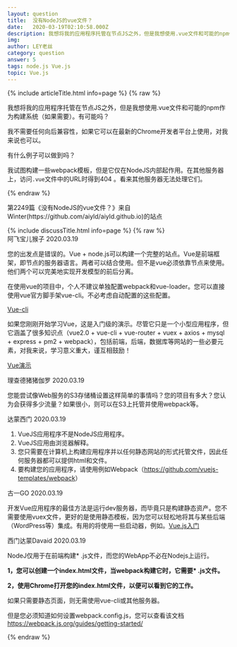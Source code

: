 ```yaml
---
layout: question
title:  没有NodeJS的vue文件？
date:   2020-03-19T02:10:58.000Z
description: 我想将我的应用程序托管在节点JS之外，但是我想使用.vue文件和可能的npm作为构建系统（如果需要）。有可能吗？我不需要任何向后兼容性，如果它可以在最...
img: 
author: LEY老丝
category: question
answer: 5
tags: node.js Vue.js
topic: Vue.js
---
```

<div class="article-root">
  <div class="article">
    {% include articleTitle.html info=page %}
    {% raw %}
    <div class="article-content"><p><font style="vertical-align: inherit;"><font style="vertical-align: inherit;">我想将我的应用程序托管在节点JS之外，但是我想使用.vue文件和可能的npm作为构建系统（如果需要）。</font><font style="vertical-align: inherit;">有可能吗？</font></font></p>

<p><font style="vertical-align: inherit;"><font style="vertical-align: inherit;">我不需要任何向后兼容性，如果它可以在最新的Chrome开发者平台上使用，对我来说也可以。</font></font></p>

<p><font style="vertical-align: inherit;"><font style="vertical-align: inherit;">有什么例子可以做到吗？</font></font></p>

<p><font style="vertical-align: inherit;"><font style="vertical-align: inherit;">我试图构建一些webpack模板，但是它仅在NodeJS内部起作用。</font><font style="vertical-align: inherit;">在其他服务器上，访问</font></font><code>.vue</code><font style="vertical-align: inherit;"><font style="vertical-align: inherit;">文件中的</font><font style="vertical-align: inherit;">URL时得到404 </font><font style="vertical-align: inherit;">。</font><font style="vertical-align: inherit;">看来其他服务器无法处理它们。</font></font></p></div>
    {% endraw %}
  </div>
  <p class="winter_mark">第2249篇《没有NodeJS的vue文件？》来自Winter(https://github.com/aiyld/aiyld.github.io)的站点</p>
  <div class="discuss-wrapper">
    {% include discussTitle.html info=page %}
    {% raw %}
    <div class="discuss-item">
        <div class="discuss-parent">
          <div class="discuss-meta">
            <span class="discuss-user">阿飞宝儿猴子</span>
            <span class="discuss-time">2020.03.19</span>
          </div>
          <div class="discuss-comment"><p><font style="vertical-align: inherit;"><font style="vertical-align: inherit;">您的出发点是错误的。</font><font style="vertical-align: inherit;">Vue + node.js可以构建一个完整的站点。</font><font style="vertical-align: inherit;">Vue是前端框架，即节点的服务器语言。</font><font style="vertical-align: inherit;">两者可以结合使用。</font><font style="vertical-align: inherit;">但不是vue必须依靠节点来使用。</font><font style="vertical-align: inherit;">他们两个可以完美地实现开发模型的前后分离。</font></font></p>

<p><font style="vertical-align: inherit;"><font style="vertical-align: inherit;">在使用vue的项目中，个人不建议单独配置webpack和vue-loader。</font><font style="vertical-align: inherit;">您可以直接使用vue官方脚手架vue-cli。</font><font style="vertical-align: inherit;">不必考虑自动配置的这些配置。</font></font></p>

<p><a href="https://vuejs.org/2015/12/28/vue-cli/" rel="nofollow noreferrer"><font style="vertical-align: inherit;"><font style="vertical-align: inherit;">Vue-cli</font></font></a></p>

<p><font style="vertical-align: inherit;"><font style="vertical-align: inherit;">如果您刚刚开始学习Vue，这是入门级的演示。</font><font style="vertical-align: inherit;">尽管它只是一个小型应用程序，但它涵盖了很多知识点（vue2.0 + vue-cli + vue-router + vuex + axios + mysql + express + pm2 + webpack），包括前端，后端，数据库等网站的一些必要元素，对我来说，学习意义重大，谨互相鼓励！</font></font></p>

<p><a href="https://github.com/alloyteamzy/vue2_blog/" rel="nofollow noreferrer"><font style="vertical-align: inherit;"><font style="vertical-align: inherit;">Vue演示</font></font></a></p></div>
        </div></div><div class="discuss-item">
        <div class="discuss-parent">
          <div class="discuss-meta">
            <span class="discuss-user">理查德猪猪伽罗</span>
            <span class="discuss-time">2020.03.19</span>
          </div>
          <div class="discuss-comment"><p><font style="vertical-align: inherit;"><font style="vertical-align: inherit;">您能尝试像Web服务的S3存储桶设置这样简单的事情吗？</font><font style="vertical-align: inherit;">您的项目有多大？</font><font style="vertical-align: inherit;">您认为会获得多少流量？</font><font style="vertical-align: inherit;">如果很小，则可以在S3上托管并使用webpack等。</font></font></p></div>
        </div></div><div class="discuss-item">
        <div class="discuss-parent">
          <div class="discuss-meta">
            <span class="discuss-user">达蒙西门</span>
            <span class="discuss-time">2020.03.19</span>
          </div>
          <div class="discuss-comment"><ol>
<li><font style="vertical-align: inherit;"><font style="vertical-align: inherit;">VueJS应用程序不是NodeJS应用程序。</font></font></li>
<li><font style="vertical-align: inherit;"><font style="vertical-align: inherit;">VueJS应用由浏览器解释。</font></font></li>
<li><font style="vertical-align: inherit;"><font style="vertical-align: inherit;">您只需要在计算机上构建应用程序并以任何静态网站的形式托管文件，因此任何服务器都可以提供html和文件。 </font></font></li>
<li><font style="vertical-align: inherit;"><font style="vertical-align: inherit;">要构建您的应用程序，请使用例如Webpack（</font></font><a href="https://github.com/vuejs-templates/webpack" rel="noreferrer"><font style="vertical-align: inherit;"><font style="vertical-align: inherit;">https://github.com/vuejs-templates/webpack</font></font></a><font style="vertical-align: inherit;"><font style="vertical-align: inherit;">）</font></font></li>
</ol></div>
        </div></div><div class="discuss-item">
        <div class="discuss-parent">
          <div class="discuss-meta">
            <span class="discuss-user">古一GO</span>
            <span class="discuss-time">2020.03.19</span>
          </div>
          <div class="discuss-comment"><p><font style="vertical-align: inherit;"><font style="vertical-align: inherit;">开发Vue应用程序的最佳方法是运行dev服务器，而毕竟只是构建静态资产。</font><font style="vertical-align: inherit;">您不需要使用vuex文件，更好的是使用静态模板，因为您可以轻松地将其与某些后端（WordPress等）集成。</font><font style="vertical-align: inherit;">有用的将使用一些启动器，例如。</font></font><a href="https://github.com/tstabla/Vue.js-starter" rel="nofollow noreferrer"><font style="vertical-align: inherit;"><font style="vertical-align: inherit;">Vue.js入门</font></font></a></p></div>
        </div></div><div class="discuss-item">
        <div class="discuss-parent">
          <div class="discuss-meta">
            <span class="discuss-user">西门达蒙Davaid</span>
            <span class="discuss-time">2020.03.19</span>
          </div>
          <div class="discuss-comment"><p><font style="vertical-align: inherit;"><font style="vertical-align: inherit;">NodeJ仅用于在前端构建* .js文件，而您的WebApp不必在Nodejs上运行。</font></font></p>

<p><strong><font style="vertical-align: inherit;"><font style="vertical-align: inherit;">1，您可以创建一个index.html文件，当webpack构建它时，它需要* .js文件。</font></font></strong></p>

<p><strong><font style="vertical-align: inherit;"><font style="vertical-align: inherit;">2，使用Chrome打开您的index.html文件，以便可以看到它的工作。</font></font></strong></p>

<p><font style="vertical-align: inherit;"><font style="vertical-align: inherit;">如果只需要静态页面，则无需使用vue-cli或其他服务器。</font></font></p>

<p><font style="vertical-align: inherit;"><font style="vertical-align: inherit;">但是您必须知道如何设置webpack.config.js，您可以查看该文档</font></font><a href="https://webpack.js.org/guides/getting-started/" rel="nofollow noreferrer"><font style="vertical-align: inherit;"><font style="vertical-align: inherit;">https://webpack.js.org/guides/getting-started/</font></font></a></p></div>
        </div></div>
    {% endraw %}
  </div>
<div>
